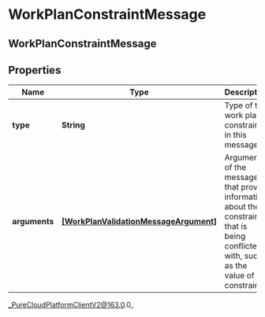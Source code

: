 # WorkPlanConstraintMessage

## WorkPlanConstraintMessage

## Properties

|Name | Type | Description | Notes|
|------------ | ------------- | ------------- | -------------|
| **type** | **String** | Type of the work plan constraint in this message | [optional] |
| **arguments** | [**[WorkPlanValidationMessageArgument]**](WorkPlanValidationMessageArgument) | Arguments of the message that provide information about the constraint that is being conflicted with, such as the value of the constraint | [optional] |



_PureCloudPlatformClientV2@163.0.0_
